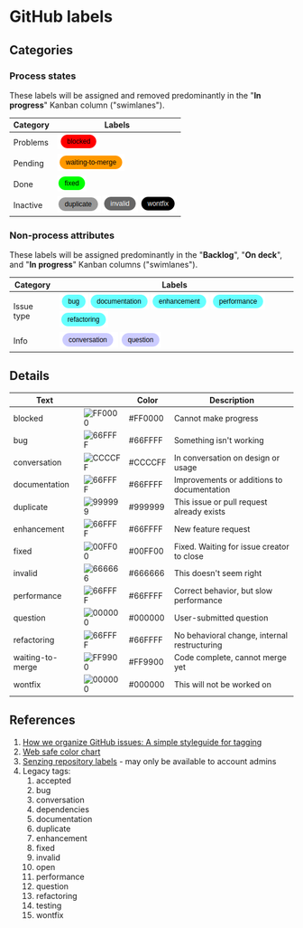 # GitHub labels

## Categories

### Process states

These labels will be assigned and removed predominantly in the "**In progress**" Kanban column ("swimlanes").

| Category   | Labels                                                                      |
|------------|-----------------------------------------------------------------------------|
| Problems   | ![blocked](blocked.png)                                                     |
| Pending    | ![waiting to merge](waiting-to-merge.png)                                   |
| Done       | ![fixed](fixed.png)                                                         |
| Inactive   | ![duplicate](duplicate.png) ![invalid](invalid.png) ![wontfix](wontfix.png) |

### Non-process attributes

These labels will be assigned predominantly in the "**Backlog**", "**On deck**", and "**In progress**" Kanban columns ("swimlanes").

| Category   | Labels |
|------------|--------|
| Issue type | ![bug](bug.png) ![documentation](documentation.png) ![enhancement](enhancement.png) ![performance](performance.png) ![refactoring](refactoring.png) |
| Info       | ![conversation](conversation.png) ![question](question.png) |

## Details

| Text             |                                                                   | Color   | Description                                  |
|------------------|-------------------------------------------------------------------|---------|----------------------------------------------|
| blocked          | ![FF0000](https://via.placeholder.com/30x30/FF0000/FF0000?text=.) | #FF0000 | Cannot make progress                         |
| bug              | ![66FFFF](https://via.placeholder.com/30x30/66FFFF/66FFFF?text=.) | #66FFFF | Something isn't working                      |
| conversation     | ![CCCCFF](https://via.placeholder.com/30x30/CCCCFF/CCCCFF?text=.) | #CCCCFF | In conversation on design or usage           |
| documentation    | ![66FFFF](https://via.placeholder.com/30x30/66FFFF/66FFFF?text=.) | #66FFFF | Improvements or additions to documentation   |
| duplicate        | ![999999](https://via.placeholder.com/30x30/999999/999999?text=.) | #999999 | This issue or pull request already exists    |
| enhancement      | ![66FFFF](https://via.placeholder.com/30x30/66FFFF/66FFFF?text=.) | #66FFFF | New feature request                          |
| fixed            | ![00FF00](https://via.placeholder.com/30x30/00FF00/00FF00?text=.) | #00FF00 | Fixed. Waiting for issue creator to close    |
| invalid          | ![666666](https://via.placeholder.com/30x30/666666/666666?text=.) | #666666 | This doesn't seem right                      |
| performance      | ![66FFFF](https://via.placeholder.com/30x30/66FFFF/66FFFF?text=.) | #66FFFF | Correct behavior, but slow performance       |
| question         | ![000000](https://via.placeholder.com/30x30/000000/000000?text=.) | #000000 | User-submitted question                      |
| refactoring      | ![66FFFF](https://via.placeholder.com/30x30/66FFFF/66FFFF?text=.) | #66FFFF | No behavioral change, internal restructuring |
| waiting-to-merge | ![FF9900](https://via.placeholder.com/30x30/FF9900/FF9900?text=.) | #FF9900 | Code complete, cannot merge yet              |
| wontfix          | ![000000](https://via.placeholder.com/30x30/000000/000000?text=.) | #000000 | This will not be worked on                   |

## References

1. [How we organize GitHub issues: A simple styleguide for tagging](https://robinpowered.com/blog/best-practice-system-for-organizing-and-tagging-github-issues/)
1. [Web safe color chart](https://htmlcolorcodes.com/color-chart/web-safe-color-chart/)
1. [Senzing repository labels](https://github.com/organizations/Senzing/settings/labels) - may only be available to account admins
1. Legacy tags:
   1. accepted
   1. bug
   1. conversation
   1. dependencies
   1. documentation
   1. duplicate
   1. enhancement
   1. fixed
   1. invalid
   1. open
   1. performance
   1. question
   1. refactoring
   1. testing
   1. wontfix
